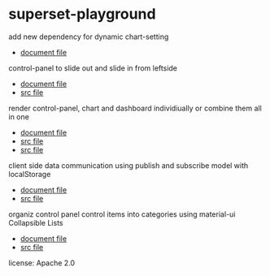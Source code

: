 # superset-playground
add new dependency for dynamic chart-setting
* [document file](/docs/dynamic.chart.setting.md)

control-panel to slide out and slide in from leftside
* [document file](/docs/slideout.panel.md)
* [src file](/src/drawer/ControlPanelsContainer.jsx )

render control-panel, chart and dashboard individiually or combine them all in one
* [document file](/docs/standalone.md)
* [src file](/src/standalone/view.jsx)
* [src file](/src/SimpleflowViewContainer.jsx) 

client side data communication using publish and subscribe model with localStorage
* [document file](/docs/pubsub.md)
* [src file](/src/pubsub/pubsub.js)

organiz control panel control items into categories using material-ui Collapsible Lists
* [document file](/docs/list.md)
* [src file](/src/ControlPanelsContainer.jsx)

license: Apache 2.0
